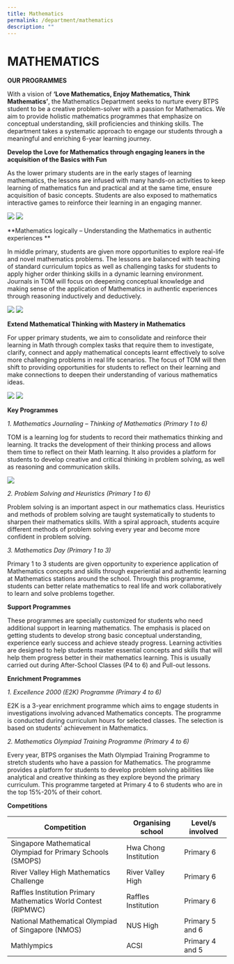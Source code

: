 ```yaml
---
title: Mathematics
permalink: /department/mathematics
description: ""
---
```

# MATHEMATICS
**OUR PROGRAMMES**

With a vision of **‘Love Mathematics, Enjoy Mathematics, Think Mathematics’**, the Mathematics Department seeks to nurture every BTPS student to be a creative problem-solver with a passion for Mathematics. We aim to provide holistic mathematics programmes that emphasize on conceptual understanding, skill proficiencies and thinking skills. The department takes a systematic approach to engage our students through a meaningful and enriching 6-year learning journey.

**Develop the Love for Mathematics through engaging leaners in the acquisition of the Basics with Fun**

As the lower primary students are in the early stages of learning mathematics, the lessons are infused with many hands-on activities to keep learning of mathematics fun and practical and at the same time, ensure acquisition of basic concepts. Students are also exposed to mathematics interactive games to reinforce their learning in an engaging manner.

![](/images/math1.png)
![](/images/math%202.png)

**Mathematics logically – Understanding the Mathematics in authentic experiences **

In middle primary, students are given more opportunities to explore real-life and novel mathematics problems. The lessons are balanced with teaching of standard curriculum topics as well as challenging tasks for students to apply higher order thinking skills in a dynamic learning environment. Journals in TOM will focus on deepening conceptual knowledge and making sense of the application of Mathematics in authentic experiences through reasoning inductively and deductively.

![](/images/m5%20and%204.png)
![](/images/M6.jpeg)

**Extend Mathematical Thinking with Mastery in Mathematics**

For upper primary students, we aim to consolidate and reinforce their learning in Math through complex tasks that require them to investigate, clarify, connect and apply mathematical concepts learnt effectively to solve more challenging problems in real life scenarios. The focus of TOM will then shift to providing opportunities for students to reflect on their learning and make connections to deepen their understanding of various mathematics ideas.

![](/images/m%207%20and%208.png)
![](/images/m10n9.png)


**Key Programmes**

*1. Mathematics Journaling – Thinking of Mathematics (Primary 1 to 6)*


TOM is a learning log for students to record their mathematics thinking and learning. It tracks the development of their thinking process and allows them time to reflect on their Math learning. It also provides a platform for students to develop creative and critical thinking in problem solving, as well as reasoning and communication skills.

![](/images/math.png)

*2.       Problem Solving and Heuristics (Primary 1 to 6)*


Problem solving is an important aspect in our mathematics class. Heuristics and methods of problem solving are taught systematically to students to sharpen their mathematics skills. With a spiral approach, students acquire different methods of problem solving every year and become more confident in problem solving.



*3.   Mathematics Day (Primary 1 to 3)*


Primary 1 to 3 students are given opportunity to experience application of Mathematics concepts and skills through experiential and authentic learning at Mathematics stations around the school. Through this programme, students can better relate mathematics to real life and work collaboratively to learn and solve problems together.




**Support Programmes**

These programmes are specially customized for students who need additional support in learning mathematics. The emphasis is placed on getting students to develop strong basic conceptual understanding, experience early success and achieve steady progress. Learning activities are designed to help students master essential concepts and skills that will help them progress better in their mathematics learning. This is usually carried out during After-School Classes (P4 to 6) and Pull-out lessons.

 

**Enrichment Programmes**

        


*1.  Excellence 2000 (E2K) Programme (Primary 4 to 6)*

E2K is a 3-year enrichment programme which aims to engage students in investigations involving advanced Mathematics concepts. The programme is conducted during curriculum hours for selected classes. The selection is based on students’ achievement in Mathematics. 

 
*2. Mathematics Olympiad Training Programme (Primary 4 to 6)*

Every year, BTPS organises the Math Olympiad Training Programme to stretch students who have a passion for Mathematics. The programme provides a platform for students to develop problem solving abilities like analytical and creative thinking as they explore beyond the primary curriculum. This programme targeted at Primary 4 to 6 students who are in the top 15%-20% of their cohort. 

**Competitions**



| Competition | Organising school | Level/s involved |
|---|---|---|
| Singapore Mathematical Olympiad for Primary Schools (SMOPS) | Hwa Chong Institution | Primary 6 |
| River Valley High Mathematics Challenge | River Valley High | Primary 6 |
| Raffles Institution Primary Mathematics World Contest (RIPMWC) | Raffles Institution | Primary 6 |
| National Mathematical Olympiad of Singapore (NMOS) | NUS High | Primary 5 and 6 |
| Mathlympics | ACSI | Primary 4 and 5 |